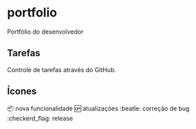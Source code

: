 # portfolio
Portfólio do desenvolvedor

## Tarefas

Controle de tarefas através do GitHub.

## Ícones

:package: nova funcionalidade
:up: atualizações
:beatle: correção de bug
:checkerd_flag: release